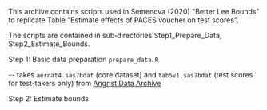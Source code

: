 This archive contains scripts used in Semenova (2020) "Better Lee Bounds" to replicate Table "Estimate effects of PACES voucher 
on test scores".

The scripts are contained in sub‐directories Step1_Prepare_Data, Step2_Estimate_Bounds.

Step 1: Basic data preparation
```prepare_data.R```  

-- takes ```aerdat4.sas7bdat``` (core dataset) and ```tab5v1.sas7bdat``` (test scores for test-takers only) from 
[Angrist Data Archive](https://economics.mit.edu/faculty/angrist/data1/data/angetal02)

Step 2: Estimate bounds
 
   
